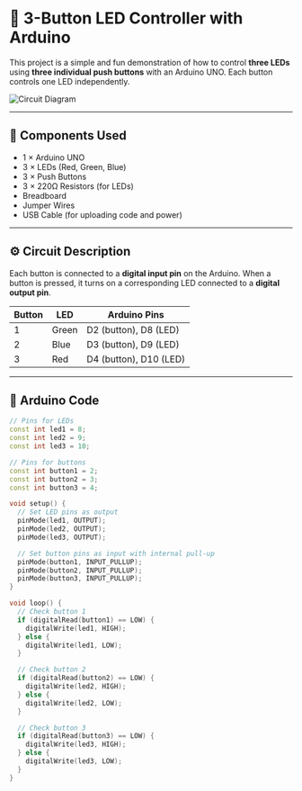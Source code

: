 
# 🔌 3-Button LED Controller with Arduino

This project is a simple and fun demonstration of how to control **three LEDs** using **three individual push buttons** with an Arduino UNO. Each button controls one LED independently.

![Circuit Diagram](./Screenshot%202025-07-24%20110948.png)

---

## 🧰 Components Used

- 1 × Arduino UNO
- 3 × LEDs (Red, Green, Blue)
- 3 × Push Buttons
- 3 × 220Ω Resistors (for LEDs)
- Breadboard
- Jumper Wires
- USB Cable (for uploading code and power)

---

## ⚙️ Circuit Description

Each button is connected to a **digital input pin** on the Arduino. When a button is pressed, it turns on a corresponding LED connected to a **digital output pin**.

| Button | LED  | Arduino Pins  |
|--------|------|----------------|
| 1      | Green | D2 (button), D8 (LED) |
| 2      | Blue  | D3 (button), D9 (LED) |
| 3      | Red   | D4 (button), D10 (LED) |

---

## 📜 Arduino Code

```cpp
// Pins for LEDs
const int led1 = 8;
const int led2 = 9;
const int led3 = 10;

// Pins for buttons
const int button1 = 2;
const int button2 = 3;
const int button3 = 4;

void setup() {
  // Set LED pins as output
  pinMode(led1, OUTPUT);
  pinMode(led2, OUTPUT);
  pinMode(led3, OUTPUT);

  // Set button pins as input with internal pull-up
  pinMode(button1, INPUT_PULLUP);
  pinMode(button2, INPUT_PULLUP);
  pinMode(button3, INPUT_PULLUP);
}

void loop() {
  // Check button 1
  if (digitalRead(button1) == LOW) {
    digitalWrite(led1, HIGH);
  } else {
    digitalWrite(led1, LOW);
  }

  // Check button 2
  if (digitalRead(button2) == LOW) {
    digitalWrite(led2, HIGH);
  } else {
    digitalWrite(led2, LOW);
  }

  // Check button 3
  if (digitalRead(button3) == LOW) {
    digitalWrite(led3, HIGH);
  } else {
    digitalWrite(led3, LOW);
  }
}
